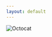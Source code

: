 ```yaml
---
layout: default
---
```




![Octocat](https://github.githubassets.com/images/icons/emoji/octocat.png)


